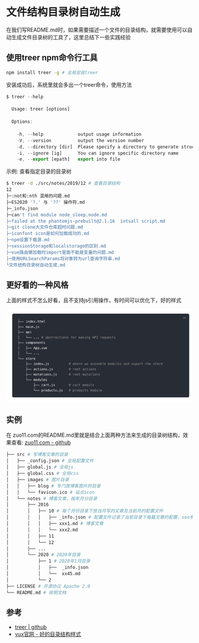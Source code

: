 
# 文件结构目录树自动生成

在我们写README.md时，如果需要描述一个文件的目录结构，就需要使用可以自动生成文件目录树的工具了，这里总结下一些实践经验

## 使用treer npm命令行工具
```bash
npm install treer -g # 全局安装treer
```
安装成功后，系统里就会多出一个treer命令，使用方法
```js
$ treer --help

  Usage: treer [options]

  Options:

    -h, --help             output usage information
    -V, --version          output the version number
    -d, --directory [dir]  Please specify a directory to generate structure tree
    -i, --ignore [ig]      You can ignore specific directory name
    -e, --export [epath]   export into file
```
示例: 查看指定目录的目录树
```bash
$ treer -d ./src/notes/2019/12 # 查看目录结构
12
├─:not和:nth 混用的问题.md
├─ES2020 '?.' 与 '??' 操作符.md
├─_info.json
├─can't find module node_sleep.node.md
├─failed at the phantomjs-prebuilt@2.1.16  intsall script.md
├─git clone大文件仓库超时问题.md
├─iconfont icon是如何加载成功的.md
├─npm设置下载源.md
├─sessionStorage和localstorage的区别.md
├─vue路由懒加载时import里面不能是变量的问题.md
├─使用URLSearchParams将对象转为url查询字符串.md
└文件结构目录树自动生成.md
```

## 更好看的一种风格
上面的样式不怎么好看，且不支持js引用操作，有时间可以优化下，好的样式

![fs_strut_treer.png](../../../images/blog/devtools/fs_strut_treer.png)

## 实例
在 zuo11.com的README.md里就是结合上面两种方法来生成的目录树结构，效果查看: [zuo11.com - github](https://github.com/zuoxiaobai/zuo11.com)

```bash
├── src # 写博客文章的目录
│   ├── _config.json # 全局配置文件
│   ├── global.js # 全局js
│   ├── global.css # 全局css 
│   ├── images # 图片目录
│   │   ├── blog # 专门放博客图片的目录
│   │   └── favicon.ico # 站点icon
│   └── notes # 博客文章，按年月分目录
│       ├── 2016
│       │   ├── 10 # 每个月份目录下放当月写的文章及当前月的配置文件
│       │   │   ├── _info.json # 配置文件记录了当前目录下每篇文章的配置、seo参数等
│       │   │   ├── xxx1.md # 博客文章
│       │   │   └── xxx2.md
│       │   ├── 11
│       │   └── 12
│       ├── ...
│       └── 2020 # 2020年目录
│           ├── 1 # 2020年1月目录
│           │   ├──  _info.json
│           │   └──  xx45.md
│           └── 2 
├── LICENSE # 开源协议 Apache 2.0
└── README.md # 说明文档
```

## 参考 
- [treer | github](https://github.com/derycktse/treer)
- [vux官网 - 好的目录结构样式](https://vuex.vuejs.org/guide/structure.html)
